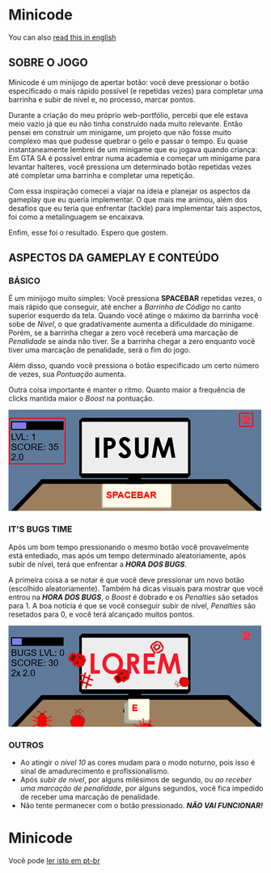 # Minicode

You can also [read this in english](#minicode-1)

## SOBRE O JOGO

Minicode é um minijogo de apertar botão: você deve pressionar o botão especificado o mais rápido possível (e repetidas vezes) para completar uma barrinha e subir de nível e, no processo, marcar pontos.

Durante a criação do meu próprio web-portfólio, percebi que ele estava meio vazio já que eu não tinha construído nada muito relevante. Então pensei em construir um minigame, um projeto que não fosse muito complexo mas que pudesse quebrar o gelo e passar o tempo. Eu quase instantaneamente lembrei de um minigame que eu jogava quando criança: Em GTA SA é possível entrar numa academia e começar um minigame para levantar halteres, você pressiona um determinado botão repetidas vezes até completar uma barrinha e completar uma repetição.

Com essa inspiração comecei a viajar na ideia e planejar os aspectos da gameplay que eu queria implementar. O que mais me animou, além dos desafios que eu teria que enfrentar (tackle) para implementar tais aspectos, foi como a metalinguagem se encaixava.

Enfim, esse foi o resultado. Espero que gostem.

## ASPECTOS DA GAMEPLAY E CONTEÚDO

### BÁSICO

É um minijogo muito simples: Você pressiona **SPACEBAR** repetidas vezes, o mais rápido que conseguir, até encher a *Barrinha de Código* no canto superior esquerdo da tela. Quando você atinge o máximo da barrinha você sobe de *Nível*, o que gradativamente aumenta a dificuldade do minigame. Porém, se a barrinha chegar a zero você receberá uma marcação de *Penalidade* se ainda não tiver. Se a barrinha chegar a zero enquanto você tiver uma marcação de penalidade, será o fim do jogo.

Além disso, quando você pressiona o botão especificado um certo número de vezes, sua *Pontuação* aumenta.

Outra coisa importante é manter o ritmo. Quanto maior a frequência de clicks mantida maior o *Boost* na pontuação.

![Coding, Lvl, Pontuação, Boost](src/assets/rdm_01.png)

### IT'S BUGS TIME

Após um bom tempo pressionando o mesmo botão você provavelmente está entediado, mas após um tempo determinado aleatoriamente, após subir de nível, terá que enfrentar a ***HORA DOS BUGS***.

A primeira coisa a se notar é que você deve pressionar um novo botão (escolhido aleatoriamente). Também há dicas visuais para mostrar que você entrou na ***HORA DOS BUGS***, o *Boost* é dobrado e os *Penalties* são setados para 1. A boa notícia é que se você conseguir subir de nível, *Penalties* são resetados para 0, e você terá alcançado muitos pontos.

![É HORA DOS BUGS](src/assets/rdm_02.png)

### OUTROS

- Ao atingir o *nível 10* as cores mudam para o modo noturno, pois isso é sinal de amadurecimento e profissionalismo.
- Após *subir de nível*, por alguns milésimos de segundo, ou *ao receber uma marcação de penalidade*, por alguns segundos, você fica impedido de receber uma marcação de penalidade.
- Não tente permanecer com o botão pressionado. ***NÃO VAI FUNCIONAR!***

# Minicode

Você pode [ler isto em pt-br](#minicode)
